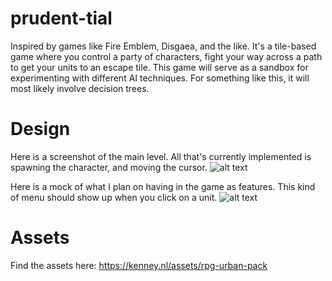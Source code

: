 # prudent-tial
Inspired by games like Fire Emblem, Disgaea, and the like. It's a tile-based game where you control a party of characters, fight your way across a path to get your units to an escape tile.
This game will serve as a sandbox for experimenting with different AI techniques. For something like this, it will most likely involve decision trees.

# Design
Here is a screenshot of the main level. All that's currently implemented is spawning the character, and moving the cursor.
![alt text](https://i.imgur.com/lwo8lwA.png)

Here is a mock of what I plan on having in the game as features. This kind of menu should show up when you click on a unit.
![alt text](https://i.imgur.com/WLpzg48.png)

# Assets
Find the assets here: https://kenney.nl/assets/rpg-urban-pack
